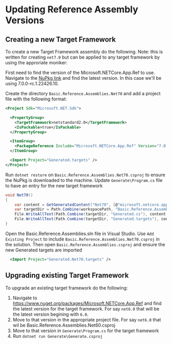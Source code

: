 # Updating Reference Assembly Versions

## Creating a new Target Framework

To create a new Target Framework assembly do the following. Note: this is written for creating `net7.0` but can be applied to any target framework by using the approriate moniker:

First need to find the version of the Microsoft.NETCore.App.Ref to use. Navigate to the [NuPkg link](https://www.nuget.org/packages/Microsoft.NETCore.App.Ref) and find the latest version. In this case we'll be using 7.0.0-rc.1.22426.10. 

Create the directory `Basic.Reference.Assemblies.Net70` and add a project file with the following format:

```xml
<Project Sdk="Microsoft.NET.Sdk">

  <PropertyGroup>
    <TargetFramework>netstandard2.0</TargetFramework>
    <IsPackable>true</IsPackable>
  </PropertyGroup>

  <ItemGroup>
    <PackageReference Include="Microsoft.NETCore.App.Ref" Version="7.0.0-rc.1.22426.10" IncludeAssets="none" PrivateAssets="all" GeneratePathProperty="true" />
  </ItemGroup>

  <Import Project="Generated.targets" />
</Project>
```

Run `dotnet restore` on `Basic.Reference.Assemblies.Net70.csproj` to ensure the NuPkg is downloaded to the machine. Update `Generate\Program.cs` file to have an entry for the new target framework

```csharp
void Net70()
{
    var content = GetGeneratedContent("Net70", [@"microsoft.netcore.app.ref\7.0.16\ref\net7.0"]);
    var targetDir = Path.Combine(workspacePath, "Basic.Reference.Assemblies.Net70");
    File.WriteAllText(Path.Combine(targetDir, "Generated.cs"), content.CodeContent, encoding);
    File.WriteAllText(Path.Combine(targetDir, "Generated.targets"), content.TargetsContent, encoding);
}
```

Open the Basic.Reference.Assemblies.sln file in Visual Studio. Use `Add Existing Project` to include `Basic.Reference.Assemblies.Net70.csproj` in the solution. Then open `Basic.Reference.Assemblies.csproj` and ensure the new Generated targets are imported

```xml
  <Import Project="Generated.Net70.targets" />
```

## Upgrading existing Target Framework

To upgrade an existing target framework do the following:

1. Navigate to https://www.nuget.org/packages/Microsoft.NETCore.App.Ref and find the latest version for the target framework. For say `net6.0` that will be the latest version begining with `6.0`. 
2. Move to that version in the appropriate project file. For say `net6.0` that wil be Basic.Reference.Assemblies.Net60.csproj
3. Move to that version in `Generate\Program.cs` for the target framework
4. Run `dotnet run Generate\Generate.csproj`
